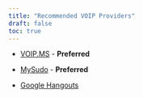 ```yaml
---
title: "Recommended VOIP Providers"
draft: false
toc: true
---
```


- [VOIP.MS](https://voip.ms) - **Preferred**

- [MySudo](https://mysudo.com/) - **Preferred**

- [Google Hangouts](https://hangouts.google.com)